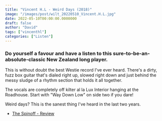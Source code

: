 ```yaml
---
title: "Vincent H.L - Weird Days (2018)"
image: "/images/post/wilt_20220510_Vincent.H.L.jpg"
date: 2022-05-10T00:00:00.0000000
draft: false
author: "David"
tags: ["vincenthl"]
categories: ["Listen"]
---
```

### Do yourself a favour and have a listen to this sure-to-be-an-absolute-classic New Zealand long player.

 This is without doubt the best Westie record I've ever heard. There's a dirty, fuzz box guitar that's dialed right up, slowed right down and just behind the messy sludge of a rhythm section that holds it all together. 

 The vocals are completely off kilter al la Lux Interior hanging at the Roadhouse. Start with "Way Down Low" on side two if you dare!

 Weird days? This is the sanest thing I've heard in the last two years.

-  [The Spinoff - Review](https://thespinoff.co.nz/music/02-07-2018/vincent-hl-from-west-auckland-punk-drummer-to-fuzz-folkster)